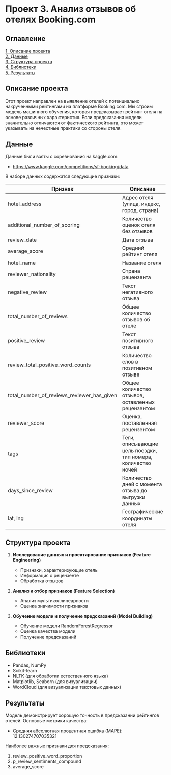 # Проект 3. Анализ отзывов об отелях Booking.com

## Оглавление  

[1. Описание проекта](https://github.com/ALyukmanov/SF_Projects/tree/master/project_3/README.md#Описание-проекта)  
[2. Данные](https://github.com/ALyukmanov/SF_Projects/tree/master/project_3/README.md#Данные)  
[3. Структура проекта](https://github.com/ALyukmanov/SF_Projects/tree/master/project_3/README.md#Структура-проекта)  
[4. Библиотеки](https://github.com/ALyukmanov/SF_Projects/tree/master/project_3/README.md#Библиотеки)  
[5. Результаты](https://github.com/ALyukmanov/SF_Projects/tree/master/project_3/README.md#Результаты)  

## Описание проекта

Этот проект направлен на выявление отелей с потенциально накрученными рейтингами на платформе Booking.com. Мы строим модель машинного обучения, которая предсказывает рейтинг отеля на основе различных характеристик. Если предсказания модели значительно отличаются от фактического рейтинга, это может указывать на нечестные практики со стороны отеля.

## Данные

Данные были взяты с соревнования на kaggle.com:
- https://www.kaggle.com/competitions/sf-booking/data

В наборе данных содержатся следующие признаки:

| Признак | Описание |
|---------|----------|
| hotel_address | Адрес отеля (улица, индекс, город, страна) |
| additional_number_of_scoring | Количество оценок отеля без отзывов |
| review_date | Дата отзыва |
| average_score | Средний рейтинг отеля |
| hotel_name | Название отеля |
| reviewer_nationality | Страна рецензента |
| negative_review | Текст негативного отзыва |
| total_number_of_reviews | Общее количество отзывов об отеле |
| positive_review | Текст позитивного отзыва |
| review_total_positive_word_counts | Количество слов в позитивном отзыве |
| total_number_of_reviews_reviewer_has_given | Общее количество отзывов, оставленных рецензентом |
| reviewer_score | Оценка, поставленная рецензентом |
| tags | Теги, описывающие цель поездки, тип номера, количество ночей |
| days_since_review | Количество дней с момента отзыва до выгрузки данных |
| lat, lng | Географические координаты отеля |

## Структура проекта

1. **Исследование данных и проектирование признаков (Feature Engineering)**
   - Признаки, характеризующие отель
   - Информация о рецензенте
   - Обработка отзывов

2. **Анализ и отбор признаков (Feature Selection)**
   - Анализ мультиколлинеарности
   - Оценка значимости признаков

3. **Обучение модели и получение предсказаний (Model Building)**
   - Обучение модели RandomForestRegressor
   - Оценка качества модели
   - Получение предсказаний

## Библиотеки

- Pandas, NumPy
- Scikit-learn
- NLTK (для обработки естественного языка)
- Matplotlib, Seaborn (для визуализации)
- WordCloud (для визуализации текстовых данных)

## Результаты

Модель демонстрирует хорошую точность в предсказании рейтингов отелей. Основные метрики качества:
- Средняя абсолютная процентная ошибка (MAPE): 12.130274707035321

Наиболее важные признаки для предсказания:
1. review_positive_word_proportion
2. p_review_sentiments_compound
3. average_score 